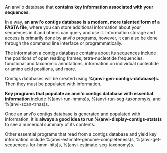 An anvi'o database that **contains key information associated with your sequences**.

In a way, **an anvi'o contigs database is a modern, more talented form of a FASTA file**, where you can store additional information about your sequences in it and others can query and use it. Information storage and access is primarily done by anvi'o programs, however, it can also be done through the command line interface or programmatically.

The information a contigs database contains about its sequences include the positions of open reading frames, tetra-nucleotide frequencies, functional and taxonomic annotations, information on individual nucleotide or amino acid positions, and more.

Contigs databases will be created using **%(anvi-gen-contigs-database)s.** Then they must be populated with information. 

**Key programs that populate an anvi'o contigs database with essential information** include %(anvi-run-hmms)s, %(anvi-run-scg-taxonomy)s, and %(anvi-scan-trnas)s.

Once an anvi'o contigs database is generated and populated with information, it is **always a good idea to run %(anvi-display-contigs-stats)s** to see a numerical summary of its contents.

Other essential programs that read from a contigs database and yield key information include %(anvi-estimate-genome-completeness)s, %(anvi-get-sequences-for-hmm-hits)s, %(anvi-estimate-scg-taxonomy)s.
